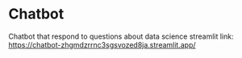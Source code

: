 # Chatbot
Chatbot that respond to questions about data science
streamlit link: https://chatbot-zhgmdzrrnc3sgsvozed8ja.streamlit.app/

